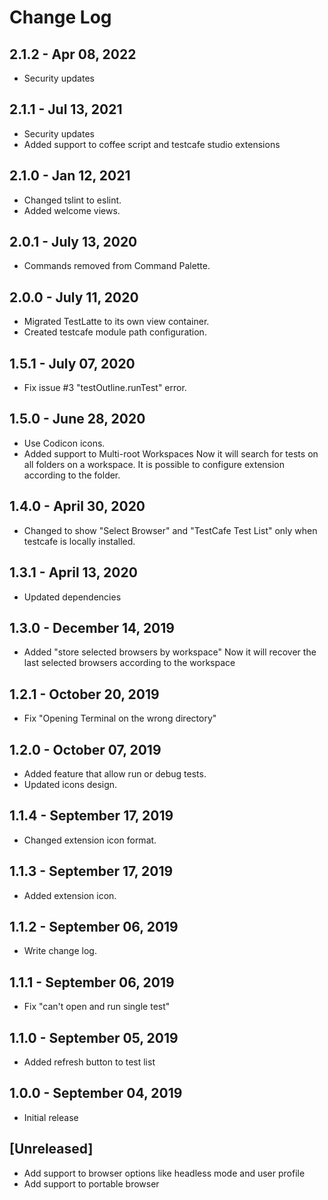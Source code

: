 # Change Log

## 2.1.2 - Apr 08, 2022
- Security updates

## 2.1.1 - Jul 13, 2021
- Security updates
- Added support to coffee script and testcafe studio extensions

## 2.1.0 - Jan 12, 2021
- Changed tslint to eslint.
- Added welcome views.

## 2.0.1 - July 13, 2020
- Commands removed from Command Palette.
 
## 2.0.0 - July 11, 2020
- Migrated TestLatte to its own view container.
- Created testcafe module path configuration.

## 1.5.1 - July 07, 2020
- Fix issue #3 "testOutline.runTest" error.

## 1.5.0 - June 28, 2020
- Use Codicon icons.
- Added support to Multi-root Workspaces
    Now it will search for tests on all folders on a workspace.
    It is possible to configure extension according to the folder.

## 1.4.0 - April 30, 2020
- Changed to show "Select Browser" and "TestCafe Test List" only when testcafe is locally installed.

## 1.3.1 - April 13, 2020
- Updated dependencies

## 1.3.0 - December 14, 2019
- Added "store selected browsers by workspace"
    Now it will recover the last selected browsers according to the workspace

## 1.2.1 - October 20, 2019
- Fix "Opening Terminal on the wrong directory"

## 1.2.0 - October 07, 2019
- Added feature that allow run or debug tests.
- Updated icons design.

## 1.1.4 - September 17, 2019
- Changed extension icon format.

## 1.1.3 - September 17, 2019
- Added extension icon.

## 1.1.2 - September 06, 2019
- Write change log.

## 1.1.1 - September 06, 2019
- Fix "can't open and run single test" 

## 1.1.0 - September 05, 2019
- Added refresh button to test list

## 1.0.0 - September 04, 2019
- Initial release

## [Unreleased]

- Add support to browser options like headless mode and user profile
- Add support to portable browser